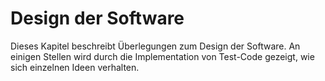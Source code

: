 # Design der Software #

Dieses Kapitel beschreibt Überlegungen zum Design der Software. An einigen
Stellen wird durch die Implementation von Test-Code gezeigt, wie sich einzelnen
Ideen verhalten.
